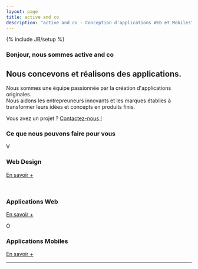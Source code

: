 ```yaml
---
layout: page
title: active and co 
description: "active and co - Conception d'applications Web et Mobiles"
---
```

{% include JB/setup %}

  

<div class="center-text">
  <h3 class="line"><span class="bg vcard">Bonjour, nous sommes <span class="org">active and co</span></span></h3>
</div>

<section class="hero-unit center-text">
  <h1>Nous concevons et réalisons des applications.</h1>
  <p>
    Nous sommes une équipe passionnée par la création d'applications originales.<br />
    Nous aidons les entrepreuneurs innovants et les marques établies à transformer leurs idées et concepts en produits finis.
  </p>
  <div>
    <span class="contact-us">Vous avez un projet ? </span>
    <span class="contact-us-btn">
      <a href="mailto:hello@activeand.co">Contactez-nous !</a>
    </span>
  </div>
</section>

<div class="center-text">
  <h3 class="line"><span class="bg">Ce que nous pouvons faire pour vous</span></h3>
</div>

<div class="row">
  <div class="span4 center-text">
    <span class="pictograms hundred">V</span>
    <h3>Web Design</h3>
    <!--
    <p>
      HTML5, CSS3, Responsive web design, UX design, Ergonomie web.
    </p>
    -->
    <p><a class="btn" href="#">En savoir +</a></p>
  </div>

  <div class="span4 center-text">
    <i class="icon-cogs skill-icon">&nbsp;</i>
    <h3>Applications Web</h3>
    <!--
    <p>
      Consulting technique, rédaction de cahier des charges, Application web, Ruby on Rails, Architecture, scalable, optimisation de base de données
    </p>
    -->
    <p><a class="btn" href="#">En savoir +</a></p>
 </div>
  <div class="span4 center-text">
    <span class="pictograms hundred">O</span> 
    <h3>Applications Mobiles</h3>
    <!--
    <p>Application smartphone</p>
    -->
    <p><a class="btn" href="#">En savoir +</a></p>
  </div>
</div>

<hr>
